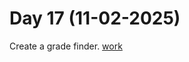 # Day 17 (11-02-2025)
Create a grade finder.
[work](https://esingh03.github.io/Full_Stack_Training/Day%2017/index.html)
